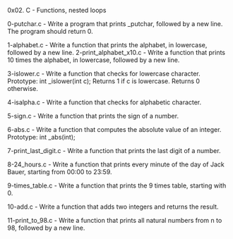 0x02. C - Functions, nested loops

0-putchar.c - Write a program that prints _putchar, followed by a new line. The program should return 0.

1-alphabet.c - Write a function that prints the alphabet, in lowercase, followed by a new line.
2-print_alphabet_x10.c - Write a function that prints 10 times the alphabet, in lowercase, followed by a new line.

3-islower.c - Write a function that checks for lowercase character. Prototype: int _islower(int c); Returns 1 if c is lowercase. Returns 0 otherwise.

4-isalpha.c - Write a function that checks for alphabetic character.

5-sign.c - Write a function that prints the sign of a number.

6-abs.c - Write a function that computes the absolute value of an integer. Prototype: int _abs(int);

7-print_last_digit.c - Write a function that prints the last digit of a number.

8-24_hours.c - Write a function that prints every minute of the day of Jack Bauer, starting from 00:00 to 23:59.

9-times_table.c - Write a function that prints the 9 times table, starting with 0.

10-add.c - Write a function that adds two integers and returns the result.

11-print_to_98.c - Write a function that prints all natural numbers from n to 98, followed by a new line.